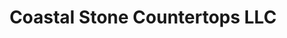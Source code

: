 ---
title: "Coastal Stone Countertops LLC"
url: /daytona-beach/coastal-stone-countertops-llc/
shop: kitchen
---